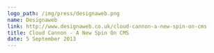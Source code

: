 ```yaml
---
logo_path: /img/press/designaweb.png
name: Designaweb
link: http://www.designaweb.co.uk/cloud-cannon-a-new-spin-on-cms
title: Cloud Cannon - A New Spin On CMS
date: 5 September 2013
---
```

